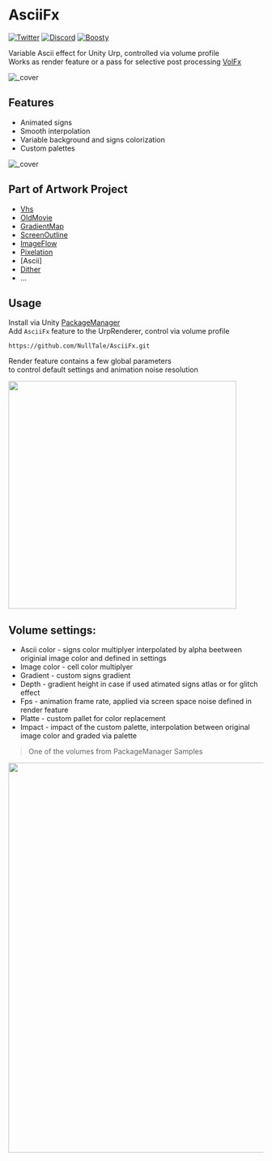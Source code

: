 # AsciiFx
[![Twitter](https://img.shields.io/badge/Follow-Twitter?logo=twitter&color=white)](https://twitter.com/NullTale)
[![Discord](https://img.shields.io/badge/Discord-Discord?logo=discord&color=white)](https://discord.gg/CkdQvtA5un)
[![Boosty](https://img.shields.io/badge/Support-Boosty?logo=boosty&color=white)](https://boosty.to/nulltale)

Variable Ascii effect for Unity Urp, controlled via volume profile </br>
Works as render feature or a pass for selective post processing [VolFx](https://github.com/NullTale/VolFx)

![_cover](https://github.com/NullTale/AsciiFx/assets/1497430/6f75fa3a-1772-47c0-a12a-ca2cf6fba22c)


## Features
* Animated signs
* Smooth interpolation
* Variable background and signs colorization
* Custom palettes

![_cover](https://github.com/NullTale/AsciiFx/assets/1497430/78fb6997-3ff1-40c0-bc32-866280090e61)

## Part of Artwork Project

* [Vhs](https://github.com/NullTale/VhsFx)
* [OldMovie](https://github.com/NullTale/OldMovieFx)
* [GradientMap](https://github.com/NullTale/GradientMapFilter)
* [ScreenOutline](https://github.com/NullTale/OutlineFilter)
* [ImageFlow](https://github.com/NullTale/FlowFx)
* [Pixelation](https://github.com/NullTale/PixelationFx)
* [Ascii]
* [Dither](https://github.com/NullTale/DitherFx)
* ...

## Usage
Install via Unity [PackageManager](https://docs.unity3d.com/Manual/upm-ui-giturl.html)<br>
Add `AsciiFx` feature to the UrpRenderer, control via volume profile

```
https://github.com/NullTale/AsciiFx.git
```

Render feature contains a few global parameters</br>
to control default settings and animation noise resolution</br>

<img src="https://github.com/NullTale/AsciiFx/assets/1497430/d4b5d687-0664-449d-bd55-1fb83c1c2025" width="450"><br>

## Volume settings:
* Ascii color - signs color multiplyer interpolated by alpha beetween originial image color and defined in settings
* Image color - cell color multiplyer
* Gradient - custom signs gradient
* Depth - gradient height in case if used atimated signs atlas or for glitch effect
* Fps - animation frame rate, applied via screen space noise defined in render feature
* Platte - custom pallet for color replacement
* Impact - impact of the custom palette, interpolation between original image color and graded via palette

> One of the volumes from PackageManager Samples

<img src="https://github.com/NullTale/AsciiFx/assets/1497430/ab1c0fad-065c-4936-bbcc-aea7ff9122ea" width="770"><br>



